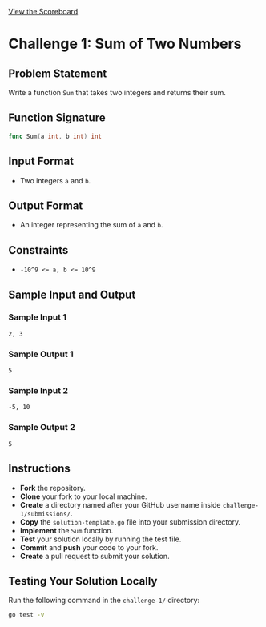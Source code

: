 [View the Scoreboard](SCOREBOARD.md)

# Challenge 1: Sum of Two Numbers

## Problem Statement

Write a function `Sum` that takes two integers and returns their sum.

## Function Signature

```go
func Sum(a int, b int) int
```

## Input Format

- Two integers `a` and `b`.

## Output Format

- An integer representing the sum of `a` and `b`.

## Constraints

- `-10^9 <= a, b <= 10^9`

## Sample Input and Output

### Sample Input 1

```
2, 3
```

### Sample Output 1

```
5
```

### Sample Input 2

```
-5, 10
```

### Sample Output 2

```
5
```

## Instructions

- **Fork** the repository.
- **Clone** your fork to your local machine.
- **Create** a directory named after your GitHub username inside `challenge-1/submissions/`.
- **Copy** the `solution-template.go` file into your submission directory.
- **Implement** the `Sum` function.
- **Test** your solution locally by running the test file.
- **Commit** and **push** your code to your fork.
- **Create** a pull request to submit your solution.

## Testing Your Solution Locally

Run the following command in the `challenge-1/` directory:

```bash
go test -v
```
